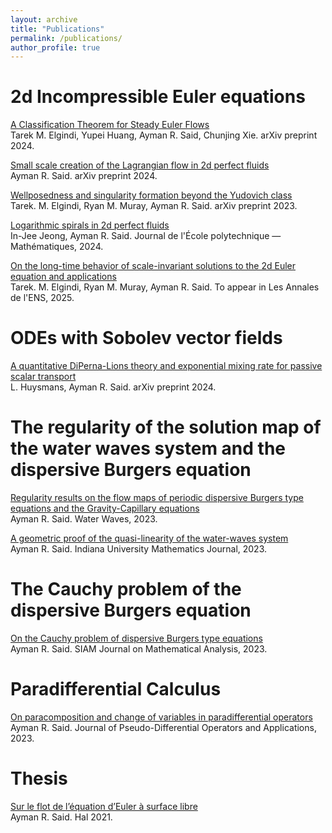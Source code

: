 ```yaml
---
layout: archive
title: "Publications"
permalink: /publications/
author_profile: true
---
```


# 2d Incompressible Euler equations 
[A Classification Theorem for Steady Euler Flows](https://arxiv.org/abs/2408.14662) <br/>
Tarek M. Elgindi, Yupei Huang, Ayman R. Said, Chunjing Xie. arXiv preprint 2024.

[Small scale creation of the Lagrangian flow in 2d perfect fluids](https://arxiv.org/abs/2401.06476) <br/>
Ayman R. Said. arXiv preprint 2024.

[Wellposedness and singularity formation beyond the Yudovich class](https://arxiv.org/abs/2312.17610) <br/>
Tarek. M. Elgindi, Ryan M. Muray, Ayman R. Said. arXiv preprint 2023.

[Logarithmic spirals in 2d perfect fluids](https://arxiv.org/abs/2302.09447) <br/>
In-Jee Jeong, Ayman R. Said. Journal de l'École polytechnique — Mathématiques, 2024.

[On the long-time behavior of scale-invariant solutions to the 2d Euler equation and applications](https://arxiv.org/abs/2211.08418) <br/>
Tarek. M. Elgindi, Ryan M. Muray, Ayman R. Said. To appear in Les Annales de l'ENS, 2025.

# ODEs with Sobolev vector fields
[A quantitative DiPerna-Lions theory and exponential mixing rate for passive scalar transport](https://arxiv.org/abs/2402.11642) <br/>
L. Huysmans, Ayman R. Said. arXiv preprint 2024.


# The regularity of the solution map of the water waves system and the dispersive Burgers equation

[Regularity results on the flow maps of periodic dispersive Burgers type equations and the Gravity-Capillary equations](https://arxiv.org/abs/2103.03576) <br/>
Ayman R. Said. Water Waves, 2023.

[A geometric proof of the quasi-linearity of the water-waves system](https://arxiv.org/abs/2002.02940)<br/>
Ayman R. Said. Indiana University Mathematics Journal, 2023.

# The Cauchy problem of the dispersive Burgers equation

[On the Cauchy problem of dispersive Burgers type equations](https://arxiv.org/abs/2103.03588)<br/>
Ayman R. Said. SIAM Journal on Mathematical Analysis, 2023.

# Paradifferential Calculus

[On paracomposition and change of variables in paradifferential operators](https://arxiv.org/abs/2002.02943) <br/>
Ayman R. Said. Journal of Pseudo-Differential Operators and Applications, 2023.

# Thesis

[Sur le flot de l’équation d’Euler à surface libre](https://tel.archives-ouvertes.fr/tel-03267703/document) <br/>
Ayman R. Said. Hal 2021.
